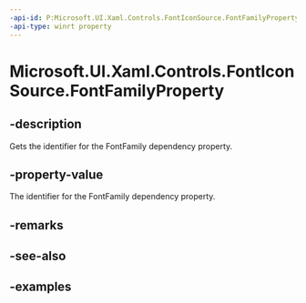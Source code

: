 ```yaml
---
-api-id: P:Microsoft.UI.Xaml.Controls.FontIconSource.FontFamilyProperty
-api-type: winrt property
---
```


<!-- Property syntax.
public DependencyProperty FontFamilyProperty { get; }
-->

# Microsoft.UI.Xaml.Controls.FontIconSource.FontFamilyProperty

## -description

Gets the identifier for the FontFamily dependency property.

## -property-value

The identifier for the FontFamily dependency property.

## -remarks

## -see-also

## -examples

